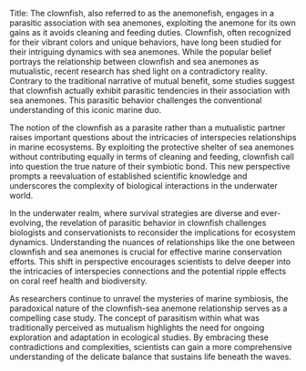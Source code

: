 Title: The clownfish, also referred to as the anemonefish, engages in a parasitic association with sea anemones, exploiting the anemone for its own gains as it avoids cleaning and feeding duties.
Clownfish, often recognized for their vibrant colors and unique behaviors, have long been studied for their intriguing dynamics with sea anemones. While the popular belief portrays the relationship between clownfish and sea anemones as mutualistic, recent research has shed light on a contradictory reality. Contrary to the traditional narrative of mutual benefit, some studies suggest that clownfish actually exhibit parasitic tendencies in their association with sea anemones. This parasitic behavior challenges the conventional understanding of this iconic marine duo.

The notion of the clownfish as a parasite rather than a mutualistic partner raises important questions about the intricacies of interspecies relationships in marine ecosystems. By exploiting the protective shelter of sea anemones without contributing equally in terms of cleaning and feeding, clownfish call into question the true nature of their symbiotic bond. This new perspective prompts a reevaluation of established scientific knowledge and underscores the complexity of biological interactions in the underwater world.

In the underwater realm, where survival strategies are diverse and ever-evolving, the revelation of parasitic behavior in clownfish challenges biologists and conservationists to reconsider the implications for ecosystem dynamics. Understanding the nuances of relationships like the one between clownfish and sea anemones is crucial for effective marine conservation efforts. This shift in perspective encourages scientists to delve deeper into the intricacies of interspecies connections and the potential ripple effects on coral reef health and biodiversity.

As researchers continue to unravel the mysteries of marine symbiosis, the paradoxical nature of the clownfish-sea anemone relationship serves as a compelling case study. The concept of parasitism within what was traditionally perceived as mutualism highlights the need for ongoing exploration and adaptation in ecological studies. By embracing these contradictions and complexities, scientists can gain a more comprehensive understanding of the delicate balance that sustains life beneath the waves.
